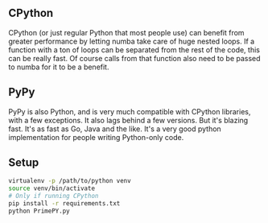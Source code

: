 ## CPython
CPython (or just regular Python that most people use) can benefit from greater performance by letting numba take care of huge nested loops. If a function with a ton of loops can be separated from the rest of the code, this can be really fast. Of course calls from that function also need to be passed to numba for it to be a benefit.

## PyPy
PyPy is also Python, and is very much compatible with CPython libraries, with a few exceptions. It also lags behind a few versions. But it's blazing fast. It's as fast as Go, Java and the like. It's a very good python implementation for people writing Python-only code.

## Setup

```sh
virtualenv -p /path/to/python venv
source venv/bin/activate
# Only if running CPython
pip install -r requirements.txt
python PrimePY.py
```
